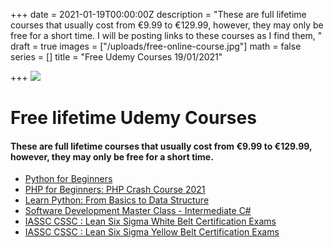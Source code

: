 +++
date = 2021-01-19T00:00:00Z
description = "These are full lifetime courses that usually cost from €9.99 to €129.99, however, they may only be free for a short time. I will be posting links to these courses as I find them, "
draft = true
images = ["/uploads/free-online-course.jpg"]
math = false
series = []
title = "Free Udemy Courses 19/01/2021"

+++
![](/uploads/free-online-course.jpg)

# Free lifetime Udemy Courses

#### These are full lifetime courses that usually cost from €9.99 to €129.99, however, they may only be free for a short time.

* [Python for Beginners](https://www.udemy.com/course/python-tutorial-for-beginners-g/?ranMID=39197&ranEAID=TnL5HPStwNw&ranSiteID=TnL5HPStwNw-AY78PlelUVYN0eyop_eT8A&utm_source=aff-campaign&LSNPUBID=TnL5HPStwNw&utm_medium=udemyads&couponCode=MYREFERRAL)
* [PHP for Beginners: PHP Crash Course 2021](https://www.udemy.com/course/learn-php-for-beginners-php-crash-course-2021/?ranMID=39197&ranEAID=TnL5HPStwNw&ranSiteID=TnL5HPStwNw-D77fKW4McP9khTdKth3vCg&LSNPUBID=TnL5HPStwNw&utm_source=aff-campaign&utm_medium=udemyads)
* [Learn Python: From Basics to Data Structure](https://www.udemy.com/course/learn-python-from-basics-to-data-structure/?ranMID=39197&ranEAID=TnL5HPStwNw&ranSiteID=TnL5HPStwNw-gNvuq1ytpTiekJKdxDwuvA&LSNPUBID=TnL5HPStwNw&utm_source=aff-campaign&utm_medium=udemyads&couponCode=AABF2CFBCDF4574449BB "Learn Python: From Basics to Data Structure")
* [Software Development Master Class - Intermediate C#](https://www.udemy.com/course/software-development-master-class-intermediate-csharp/?ranMID=39197&ranEAID=TnL5HPStwNw&ranSiteID=TnL5HPStwNw-3iuvN36ilaHcgFhbugK.XQ&LSNPUBID=TnL5HPStwNw&utm_source=aff-campaign&utm_medium=udemyads&couponCode=MASTERCLASS0118)
* [IASSC CSSC : Lean Six Sigma White Belt Certification Exams](https://www.udemy.com/course/cssc-lean-six-sigma-white-belt-certification-exams/?ranMID=39197&ranEAID=TnL5HPStwNw&ranSiteID=TnL5HPStwNw-vlfA2DDexsRLTdHRh3wdJA&LSNPUBID=TnL5HPStwNw&utm_source=aff-campaign&utm_medium=udemyads&couponCode=802499173B7C1287E666)
* [IASSC CSSC : Lean Six Sigma Yellow Belt Certification Exams](https://www.udemy.com/course/iassc-cssc-lean-six-sigma-yellow-belt-certification-exams/?ranMID=39197&ranEAID=TnL5HPStwNw&ranSiteID=TnL5HPStwNw-cFhnDhocrVbkE4iEJMAU3Q&utm_source=aff-campaign&utm_medium=udemyads&LSNPUBID=TnL5HPStwNw&couponCode=4DFFD39D0AA2F8D49E86)